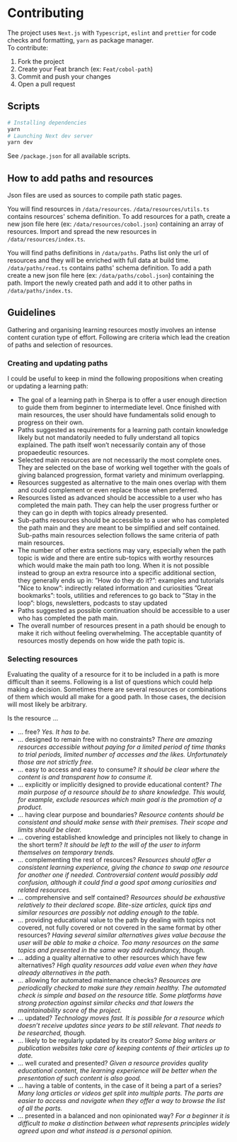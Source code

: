 # Contributing

The project uses `Next.js` with `Typescript`, `eslint` and `prettier` for code checks and formatting, `yarn` as package manager.<br/>
To contribute:

1. Fork the project
2. Create your Feat branch (ex: `Feat/cobol-path`)
3. Commit and push your changes
4. Open a pull request

## Scripts

```bash
# Installing dependencies
yarn
# Launching Next dev server
yarn dev
```

See `/package.json` for all available scripts.

## How to add paths and resources

Json files are used as sources to compile path static pages.

You will find resources in `/data/resources`.
`/data/resources/utils.ts` contains resources' schema definition.
To add resources for a path, create a new json file here (ex: `/data/resources/cobol.json`) containing an array of resources.
Import and spread the new resources in `/data/resources/index.ts`.

You will find paths definitions in `/data/paths`.
Paths list only the url of resources and they will be enriched with full data at build time.
`/data/paths/read.ts` contains paths' schema definition.
To add a path create a new json file here (ex: `/data/paths/cobol.json`) containing the path.
Import the newly created path and add it to other paths in `/data/paths/index.ts`.

## Guidelines

Gathering and organising learning resources mostly involves an intense content curation type of effort.
Following are criteria which lead the creation of paths and selection of resources.

### Creating and updating paths

I could be useful to keep in mind the following propositions when creating or updating a learning path:

- The goal of a learning path in Sherpa is to offer a user enough direction to guide them from beginner to intermediate level.
  Once finished with main resources, the user should have fundamentals solid enough to progress on their own.
- Paths suggested as requirements for a learning path contain knowledge likely but not mandatorily needed to fully understand all topics explained. The path itself won’t necessarily contain any of those propaedeutic resources.
- Selected main resources are not necessarily the most complete ones. They are selected on the base of working well together with the goals of giving balanced progression, format variety and minimum overlapping.
- Resources suggested as alternative to the main ones overlap with them and could complement or even replace those when preferred.
- Resources listed as advanced should be accessible to a user who has completed the main path.
  They can help the user progress further or they can go in depth with topics already presented.
- Sub-paths resources should be accessible to a user who has completed the path main and they are meant to be simplified and self contained. Sub-paths main resources selection follows the same criteria of path main resources.
- The number of other extra sections may vary, especially when the path topic is wide and there are entire sub-topics with worthy resources which would make the main path too long.
  When it is not possible instead to group an extra resource into a specific additional section, they generally ends up in:
  ”How do they do it?”: examples and tutorials
  ”Nice to know”: indirectly related information and curiosities
  ”Great bookmarks”: tools, utilities and references to go back to
  ”Stay in the loop”: blogs, newsletters, podcasts to stay updated
- Paths suggested as possible continuation should be accessible to a user who has completed the path main.
- The overall number of resources present in a path should be enough to make it rich without feeling overwhelming. The acceptable quantity of resources mostly depends on how wide the path topic is.

### Selecting resources

Evaluating the quality of a resource for it to be included in a path is more difficult than it seems.
Following is a list of questions which could help making a decision.
Sometimes there are several resources or combinations of them which would all make for a good path. In those cases, the decision will most likely be arbitrary.

Is the resource …

- … free?
  _Yes. It has to be._
- … designed to remain free with no constraints?
  _There are amazing resources accessible without paying for a limited period of time thanks to trial periods, limited number of accesses and the likes. Unfortunately those are not strictly free._
- … easy to access and easy to consume?
  _It should be clear where the content is and transparent how to consume it._
- … explicitly or implicitly designed to provide educational content?
  _The main purpose of a resource should be to share knowledge. This would, for example, exclude resources which main goal is the promotion of a product._
- … having clear purpose and boundaries?
  _Resource contents should be consistent and should make sense with their premises. Their scope and limits should be clear._
- … covering established knowledge and principles not likely to change in the short term?
  _It should be left to the will of the user to inform themselves on temporary trends._
- … complementing the rest of resources?
  _Resources should offer a consistent learning experience, giving the chance to swap one resource for another one if needed. Controversial content would possibly add confusion, although it could find a good spot among curiosities and related resources._
- … comprehensive and self contained?
  _Resources should be exhaustive relatively to their declared scope. Bite-size articles, quick tips and similar resources are possibly not adding enough to the table._
- … providing educational value to the path by dealing with topics not covered, not fully covered or not covered in the same format by other resources?
  _Having several similar alternatives gives value because the user will be able to make a choice. Too many resources on the same topics and presented in the same way add redundancy, though._
- … adding a quality alternative to other resources which have few alternatives?
  _High quality resources add value even when they have already alternatives in the path._
- … allowing for automated maintenance checks?
  _Resources are periodically checked to make sure they remain healthy. The automated check is simple and based on the resource title. Some platforms have strong protection against similar checks and that lowers the maintainability score of the project._
- … updated?
  _Technology moves fast. It is possible for a resource which doesn’t receive updates since years to be still relevant. That needs to be researched, though._
- … likely to be regularly updated by its creator?
  _Some blog writers or publication websites take care of keeping contents of their articles up to date._
- … well curated and presented?
  _Given a resource provides quality educational content, the learning experience will be better when the presentation of such content is also good._
- … having a table of contents, in the case of it being a part of a series?
  _Many long articles or videos get split into multiple parts. The parts are easier to access and navigate when they offer a way to browse the list of all the parts._
- … presented in a balanced and non opinionated way?
  _For a beginner it is difficult to make a distinction between what represents principles widely agreed upon and what instead is a personal opinion._
